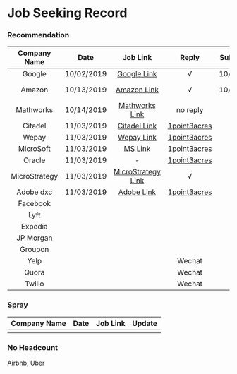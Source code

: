 # Job Seeking Record

### Recommendation
| Company Name | Date | Job Link | Reply | Submission | Update |
| :-----:| :----: | :----: | :----: | :----: | :----: |
| Google | 10/02/2019 | [Google Link](https://careers.google.com/jobs/results/132614933129896646-software-engineer-university-graduate/) | &radic; | 10/03/2019 |
| Amazon | 10/13/2019 | [Amazon Link](https://www.amazon.jobs/zh/jobs/908703/software-development-engineer-2020-united-states) | &radic; | 10/15/2019 | 11/01/2019 OA1 | 
| Mathworks | 10/14/2019 | [Mathworks Link](https://www.mathworks.com/company/jobs/students/edg-masters-phd.html) | no reply | - | - |
| Citadel | 11/03/2019 | [Citadel Link](https://www.citadel.com/careers/details/software-engineering-rotation-program-full-time-us/) | [1point3acres](https://www.1point3acres.com/bbs/forum.php?mod=viewthread&tid=564675&extra=page%3D1%26filter%3Dsortid%26sortid%3D192&page=7) |  |  |
| Wepay| 11/03/2019 | [Wepay Link](https://jobs.lever.co/wepay/03a9f18d-bc18-4864-8e1f-d790817ade35) | [1point3acres](https://www.1point3acres.com/bbs/forum.php?mod=viewthread&tid=526450&extra=page%3D1%26filter%3Dsortid%26sortid%3D192&page=1) |  |  |
| MicroSoft | 11/03/2019 | [MS Link](https://careers.microsoft.com/students/us/en/job/734240/Software-Engineer) | [1point3acres](https://www.1point3acres.com/bbs/forum.php?mod=viewthread&tid=562297&extra=page%3D1%26filter%3Dsortid%26sortid%3D192&page=1) |  |  |
| Oracle| 11/03/2019 | - | [1point3acres](https://www.1point3acres.com/bbs/forum.php?mod=viewthread&tid=565061&extra=page%3D1%26filter%3Dsortid%26sortid%3D192%26sortid%3D192) |  |  |
| MicroStrategy| 11/03/2019 | [MicroStrategy Link](https://jobs.smartrecruiters.com/MicroStrategy1/743999697745288-associate-software-engineer?rsid=90c32478-1316-431c-9ba9-eb9d69f1eba4&refChan=PORTAL) | &radic; |  |  |
| Adobe dxc | 11/03/2019 | [Adobe Link](https://adobe.wd5.myworkdayjobs.com/en-US/external_university/job/Seattle/Software-Engineer-New-College-Hire--Adobe-Digital-Composite-Technology--DCX-_80436)| [1point3acres](https://www.1point3acres.com/bbs/forum.php?mod=viewthread&tid=567094&extra=page%3D1%26filter%3Dsortid%26sortid%3D192%26sortid%3D192) |  |  |
| Facebook |  |  | |  |
| Lyft |  |  |  |  |
| Expedia |  |  |  |  |
| JP Morgan |  |  | |  |
| Groupon |  |  |  |  |
| Yelp |  |  | Wechat | |
| Quora |  |  | Wechat | |
| Twilio |  |  | Wechat | |


### Spray
| Company Name | Date | Job Link | Update |
| :-----:| :----: | :----: | :----: |
|  |  |  |  | 

### No Headcount
Airbnb, Uber
